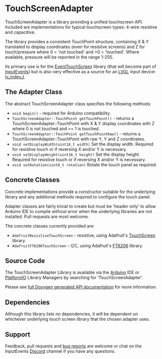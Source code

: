 # TouchScreenAdapter

TouchScreenAdapter is a library providing a unified touchscreen API. Included are implementations for typical touchscreen types: 4-wire resistive and capacitive.

The library provides a consistent TouchPoint structure, containing X & Y translated to display coordinates (even for resistive screens) and Z for touch/pressure where 0 = 'not touched' and >0 = 'touched'. Where available, pressure will be reported in the range 1-255.

Its primary use is for the [EventTouchScreen](https://github.com/Stutchbury/EventTouchScreen) library (that will become part of [InputEvents](https://github.com/Stutchbury/InputEvents)) but is also very effective as a source for an [LVGL](https://lvgl.io/) input device: [lv_indev_t](https://docs.lvgl.io/master/details/main-components/indev.html).

## The Adapter Class

The abstract TouchScreenAdapter class specifies the following methods:

- <code>void begin()</code> - required for Arduino compatibility.
- <code>TouchScreenAdapter::TouchPoint getTouchPoint()</code> - returns a TouchScreenAdapter::TouchPoint with X & Y display coordinates with Z where 0 is not touched and >= 1 is touched.
- <code>TouchScreenAdapter::TouchPoint getTouchPointRaw()</code> - returns a TouchScreenAdapter::TouchPoint with raw Y, Y and Z coordinates.
- <code>void setDisplayWidth(uint16_t width)</code> Set the display width. Required for resistive touch or if reversing X and/or Y is necessary.
- <code>void setDisplayHeight(uint16_t height)</code> Set the display height. Required for resistive touch or if reversing X and/or Y is necessary.
- <code>void setRotation(uint8_t rotation)</code> Rotate the touch panel as required.

## Concrete Classes

Concrete implementations provide a constructor suitable for the underlying library and any additional methods required to configure the touch panel.

Adapter classes are fairly trivial to create but must be 'header only' to allow Arduino IDE to compile without error when the underlying libraries are not installed. Pull requests are most welcome.

The concrete classes currently provided are:

- <code>AdafruitResistiveTouchScreen</code> - resistive, using Adafruit's [TouchScreen](https://github.com/adafruit/Adafruit_TouchScreen) library.
- <code>AdafruitFT6206TouchScreen</code> - I2C, using Adafruit's [FT6206](https://github.com/adafruit/Adafruit_FT6206_Library) library.

## Source Code

The TouchScreenAdapter Library is available via the [Arduino](https://docs.arduino.cc/software/ide/) IDE or [PlatformIO](https://platformio.org/) Library Managers by searching for 'TouchScreenAdapter'.

Please see [full Doxygen generated API documentation](https://stutchbury.github.io/TouchScreenAdapter/api/index.html) for more information.

## Dependencies

Although this library lists no dependencies, it will be dependent on whichever underlying touch screen library that the chosen adapter uses.

## Support

Feedback, pull requests and [bug reports](https://github.com/Stutchbury/TouchScreenAdapter/issues) are welcome or chat on the InputEvents [Discord](https://discord.gg/GDcEcWPKKm) channel if you have any questions.


